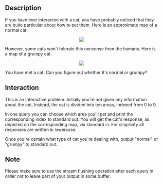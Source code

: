 ## Description

<div><p>If you have ever interacted with a cat, you have probably noticed that they are quite particular about how to pet them. Here is an approximate map of a normal cat.</p><center> <img class="tex-graphics" src="./29147/file/8Cu4EJfm.png" style="max-width: 100.0%;max-height: 100.0%;"> </center><p>However, some cats won't tolerate this nonsense from the humans. Here is a map of a grumpy cat.</p><center> <img class="tex-graphics" src="./29147/file/qJCdL1Tv.png" style="max-width: 100.0%;max-height: 100.0%;"> </center><p>You have met a cat. Can you figure out whether it's normal or grumpy?</p></div><div><h2>Interaction</h2><p>This is an interactive problem. Initially you're not given any information about the cat. Instead, the cat is divided into ten areas, indexed from 0 to 9. </p><p>In one query you can choose which area you'll pet and print the corresponding index to standard out. You will get the cat's response, as depicted on the corresponding map, via standard in. For simplicity all responses are written in lowercase.</p><p>Once you're certain what type of cat you're dealing with, output "normal" or "grumpy" to standard out.</p></div>

## Note

<p>Please make sure to use the stream flushing operation after each query in order not to leave part of your output in some buffer.</p>

